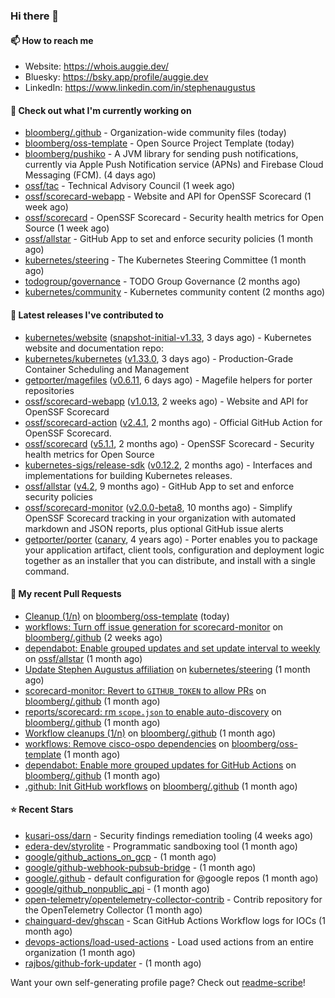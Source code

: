 ### Hi there 👋

#### 📫 How to reach me

- Website: https://whois.auggie.dev/
- Bluesky: https://bsky.app/profile/auggie.dev
- LinkedIn: https://www.linkedin.com/in/stephenaugustus

#### 👷 Check out what I'm currently working on

- [bloomberg/.github](https://github.com/bloomberg/.github) - Organization-wide community files (today)
- [bloomberg/oss-template](https://github.com/bloomberg/oss-template) - Open Source Project Template (today)
- [bloomberg/pushiko](https://github.com/bloomberg/pushiko) - A JVM library for sending push notifications, currently via Apple Push Notification service (APNs) and Firebase Cloud Messaging (FCM). (4 days ago)
- [ossf/tac](https://github.com/ossf/tac) - Technical Advisory Council (1 week ago)
- [ossf/scorecard-webapp](https://github.com/ossf/scorecard-webapp) - Website and API for OpenSSF Scorecard (1 week ago)
- [ossf/scorecard](https://github.com/ossf/scorecard) - OpenSSF Scorecard - Security health metrics for Open Source (1 week ago)
- [ossf/allstar](https://github.com/ossf/allstar) - GitHub App to set and enforce security policies (1 month ago)
- [kubernetes/steering](https://github.com/kubernetes/steering) - The Kubernetes Steering Committee (1 month ago)
- [todogroup/governance](https://github.com/todogroup/governance) - TODO Group Governance (2 months ago)
- [kubernetes/community](https://github.com/kubernetes/community) - Kubernetes community content (2 months ago)

#### 🔭 Latest releases I've contributed to

- [kubernetes/website](https://github.com/kubernetes/website) ([snapshot-initial-v1.33](https://github.com/kubernetes/website/releases/tag/snapshot-initial-v1.33), 3 days ago) - Kubernetes website and documentation repo: 
- [kubernetes/kubernetes](https://github.com/kubernetes/kubernetes) ([v1.33.0](https://github.com/kubernetes/kubernetes/releases/tag/v1.33.0), 3 days ago) - Production-Grade Container Scheduling and Management
- [getporter/magefiles](https://github.com/getporter/magefiles) ([v0.6.11](https://github.com/getporter/magefiles/releases/tag/v0.6.11), 6 days ago) - Magefile helpers for porter repositories
- [ossf/scorecard-webapp](https://github.com/ossf/scorecard-webapp) ([v1.0.13](https://github.com/ossf/scorecard-webapp/releases/tag/v1.0.13), 2 weeks ago) - Website and API for OpenSSF Scorecard
- [ossf/scorecard-action](https://github.com/ossf/scorecard-action) ([v2.4.1](https://github.com/ossf/scorecard-action/releases/tag/v2.4.1), 2 months ago) - Official GitHub Action for OpenSSF Scorecard.
- [ossf/scorecard](https://github.com/ossf/scorecard) ([v5.1.1](https://github.com/ossf/scorecard/releases/tag/v5.1.1), 2 months ago) - OpenSSF Scorecard - Security health metrics for Open Source
- [kubernetes-sigs/release-sdk](https://github.com/kubernetes-sigs/release-sdk) ([v0.12.2](https://github.com/kubernetes-sigs/release-sdk/releases/tag/v0.12.2), 2 months ago) - Interfaces and implementations for building Kubernetes releases.
- [ossf/allstar](https://github.com/ossf/allstar) ([v4.2](https://github.com/ossf/allstar/releases/tag/v4.2), 9 months ago) - GitHub App to set and enforce security policies
- [ossf/scorecard-monitor](https://github.com/ossf/scorecard-monitor) ([v2.0.0-beta8](https://github.com/ossf/scorecard-monitor/releases/tag/v2.0.0-beta8), 10 months ago) - Simplify OpenSSF Scorecard tracking in your organization with automated markdown and JSON reports, plus optional GitHub issue alerts
- [getporter/porter](https://github.com/getporter/porter) ([canary](https://github.com/getporter/porter/releases/tag/canary), 4 years ago) - Porter enables you to package your application artifact, client tools, configuration and deployment logic together as an installer that you can distribute, and install with a single command.

#### 🔨 My recent Pull Requests

- [Cleanup (1/n)](https://github.com/bloomberg/oss-template/pull/7) on [bloomberg/oss-template](https://github.com/bloomberg/oss-template) (today)
- [workflows: Turn off issue generation for scorecard-monitor](https://github.com/bloomberg/.github/pull/23) on [bloomberg/.github](https://github.com/bloomberg/.github) (2 weeks ago)
- [dependabot: Enable grouped updates and set update interval to weekly](https://github.com/ossf/allstar/pull/671) on [ossf/allstar](https://github.com/ossf/allstar) (1 month ago)
- [Update Stephen Augustus affiliation](https://github.com/kubernetes/steering/pull/290) on [kubernetes/steering](https://github.com/kubernetes/steering) (1 month ago)
- [scorecard-monitor: Revert to `GITHUB_TOKEN` to allow PRs](https://github.com/bloomberg/.github/pull/14) on [bloomberg/.github](https://github.com/bloomberg/.github) (1 month ago)
- [reports/scorecard: rm `scope.json` to enable auto-discovery](https://github.com/bloomberg/.github/pull/13) on [bloomberg/.github](https://github.com/bloomberg/.github) (1 month ago)
- [Workflow cleanups (1/n)](https://github.com/bloomberg/.github/pull/12) on [bloomberg/.github](https://github.com/bloomberg/.github) (1 month ago)
- [workflows: Remove cisco-ospo dependencies](https://github.com/bloomberg/oss-template/pull/4) on [bloomberg/oss-template](https://github.com/bloomberg/oss-template) (1 month ago)
- [dependabot: Enable more grouped updates for GitHub Actions](https://github.com/bloomberg/.github/pull/9) on [bloomberg/.github](https://github.com/bloomberg/.github) (1 month ago)
- [.github: Init GitHub workflows](https://github.com/bloomberg/.github/pull/3) on [bloomberg/.github](https://github.com/bloomberg/.github) (1 month ago)

#### ⭐ Recent Stars

- [kusari-oss/darn](https://github.com/kusari-oss/darn) - Security findings remediation tooling (4 weeks ago)
- [edera-dev/styrolite](https://github.com/edera-dev/styrolite) - Programmatic sandboxing tool (1 month ago)
- [google/github_actions_on_gcp](https://github.com/google/github_actions_on_gcp) -  (1 month ago)
- [google/github-webhook-pubsub-bridge](https://github.com/google/github-webhook-pubsub-bridge) -  (1 month ago)
- [google/.github](https://github.com/google/.github) - default configuration for @google repos (1 month ago)
- [google/github_nonpublic_api](https://github.com/google/github_nonpublic_api) -  (1 month ago)
- [open-telemetry/opentelemetry-collector-contrib](https://github.com/open-telemetry/opentelemetry-collector-contrib) - Contrib repository for the OpenTelemetry Collector (1 month ago)
- [chainguard-dev/ghscan](https://github.com/chainguard-dev/ghscan) - Scan GitHub Actions Workflow logs for IOCs (1 month ago)
- [devops-actions/load-used-actions](https://github.com/devops-actions/load-used-actions) - Load used actions from an entire organization (1 month ago)
- [rajbos/github-fork-updater](https://github.com/rajbos/github-fork-updater) -  (1 month ago)



Want your own self-generating profile page? Check out [readme-scribe](https://github.com/muesli/readme-scribe)!
